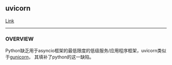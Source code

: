 ## uvicorn
[Link](https://www.uvicorn.org/)  

---
### OVERVIEW  
Python缺乏用于asyncio框架的最低限度的低级服务/应用程序框架，uvicorn类似于[gunicorn](../Gunicorn/README.md)，
其填补了python的这一缺陷。  